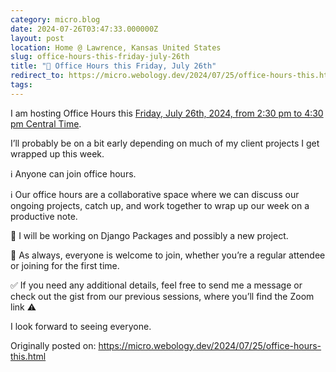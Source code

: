 ```yaml
---
category: micro.blog
date: 2024-07-26T03:47:33.000000Z
layout: post
location: Home @ Lawrence, Kansas United States
slug: office-hours-this-friday-july-26th
title: "📅 Office Hours this Friday, July 26th"
redirect_to: https://micro.webology.dev/2024/07/25/office-hours-this.html
tags:
---
```


I am hosting Office Hours this [Friday, July 26th, 2024, from 2:30 pm to 4:30 pm Central Time](https://time.is/0230PM_26_July_2024_in_CT?Jeff%27s_Office_Hours).

I’ll probably be on a bit early depending on much of my client projects I get wrapped up this week.

ℹ️ Anyone can join office hours.

ℹ️ Our office hours are a collaborative space where we can discuss our ongoing projects, catch up, and work together to wrap up our week on a productive note.

💼 I will be working on Django Packages and possibly a new project.

🙏 As always, everyone is welcome to join, whether you’re a regular attendee or joining for the first time.

✅ If you need any additional details, feel free to send me a message or check out the gist from our previous sessions, where you’ll find the Zoom link ⚠️

I look forward to seeing everyone.

Originally posted on: https://micro.webology.dev/2024/07/25/office-hours-this.html
